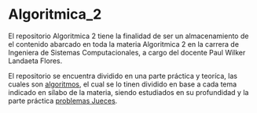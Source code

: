 # Algoritmica_2
El repositorio Algoritmica 2 tiene la finalidad de ser un almacenamiento de el contenido abarcado en toda la materia Algoritmica 2 en la carrera de Ingeniera de Sistemas Computacionales, a cargo del docente Paul Wilker Landaeta Flores.

El repositorio se encuentra dividido en una parte práctica y teoríca, las cuales son [algoritmos](https://github.com/camgany/Algoritmica_2/tree/main/algoritmos), el cual se lo tinen dividido en base a cada tema indicado en sílabo de la materia, siendo estudiados en su profundidad y la parte práctica
[problemas Jueces](https://github.com/camgany/Algoritmica_2/tree/main/problemas_jueces).

